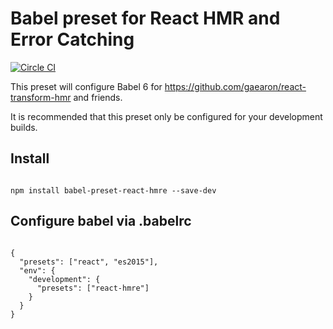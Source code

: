 # Babel preset for React HMR and Error Catching
[![Circle CI](https://circleci.com/gh/danmartinez101/babel-preset-react-hmre.svg?style=shield)](https://circleci.com/gh/danmartinez101/babel-preset-react-hmre)

This preset will configure Babel 6 for https://github.com/gaearon/react-transform-hmr and friends.

It is recommended that this preset only be configured for your development builds.

## Install

```

npm install babel-preset-react-hmre --save-dev

```

## Configure babel via .babelrc
```

{
  "presets": ["react", "es2015"],
  "env": {
    "development": {
      "presets": ["react-hmre"]
    }
  }
}

```
